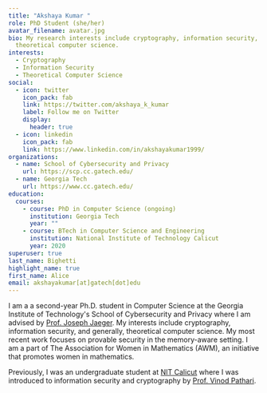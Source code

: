 ```yaml
---
title: "Akshaya Kumar "
role: PhD Student (she/her)
avatar_filename: avatar.jpg
bio: My research interests include cryptography, information security, and
  theoretical computer science.
interests:
  - Cryptography
  - Information Security
  - Theoretical Computer Science
social:
  - icon: twitter
    icon_pack: fab
    link: https://twitter.com/akshaya_k_kumar
    label: Follow me on Twitter
    display:
      header: true
  - icon: linkedin
    icon_pack: fab
    link: https://www.linkedin.com/in/akshayakumar1999/
organizations:
  - name: School of Cybersecurity and Privacy
    url: https://scp.cc.gatech.edu/
  - name: Georgia Tech
    url: https://www.cc.gatech.edu/
education:
  courses:
    - course: PhD in Computer Science (ongoing)
      institution: Georgia Tech
      year: ""
    - course: BTech in Computer Science and Engineering
      institution: National Institute of Technology Calicut
      year: 2020
superuser: true
last_name: Bighetti
highlight_name: true
first_name: Alice
email: akshayakumar[at]gatech[dot]edu
---
```

I am a a second-year Ph.D. student in Computer Science at the Georgia Institute of Technology's School of Cybersecurity and Privacy where I am advised by [Prof. Joseph Jaeger](https://faculty.cc.gatech.edu/~jjaeger6/). My interests include cryptography, information security, and generally, theoretical computer science. My most recent work focuses on provable security in the memory-aware setting. I am a part of The Association for Women in Mathematics (AWM), an initiative that promotes women in mathematics.

Previously, I was an undergraduate student at [NIT Calicut](http://www.nitc.ac.in/) where I was introduced to information security and cryptography by [Prof. Vinod Pathari](https://sites.google.com/nitc.ac.in/pathari).
